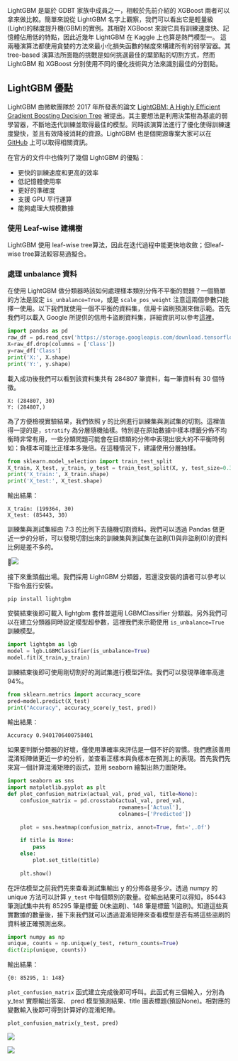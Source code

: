 LightGBM 是屬於 GDBT 家族中成員之一，相較於先前介紹的 XGBoost 兩者可以拿來做比較。簡單來說從 LightGBM 名字上觀察，我們可以看出它是輕量級(Light)的梯度提升機(GBM)的實例。其相對 XGBoost 來說它具有訓練速度快、記憶體佔用低的特點，因此近幾年 LightGBM 在 Kaggle 上也算是熱門模型一。
這兩種演算法都使用貪婪的方法來最小化損失函數的梯度來構建所有的弱學習器。其 tree-based 演算法所面臨的挑戰是如何挑選最佳的葉節點的切割方式，然而 LightGBM 和 XGBoost 分別使用不同的優化技術與方法來識別最佳的分割點。


## LightGBM 優點
LightGBM 由微軟團隊於 2017 年所發表的論文 [LightGBM: A Highly Efficient Gradient Boosting Decision Tree](https://papers.nips.cc/paper/6907-lightgbm-a-highly-efficient-gradient-boosting-decision-tree.pdf) 被提出。其主要想法是利用決策樹為基底的弱學習器，不斷地迭代訓練並取得最佳的模型。同時該演算法進行了優化使得訓練速度變快，並且有效降被消耗的資源。LightGBM 也是個開源專案大家可以在 [GitHub](https://github.com/microsoft/LightGBM) 上可以取得相關資訊。

在官方的文件中也條列了幾個 LightGBM 的優點：
- 更快的訓練速度和更高的效率
- 低記憶體使用率
- 更好的準確度
- 支援 GPU 平行運算
- 能夠處理大規模數據

### 使用 Leaf-wise 建構樹
LightGBM 使用 leaf-wise tree算法，因此在迭代過程中能更快地收斂；但leaf-wise tree算法較容易過擬合。

### 處理 unbalance 資料
在使用 LightGBM 做分類器時該如何處理樣本類別分佈不平衡的問題？一個簡單的方法是設定 `is_unbalance=True`，或是 `scale_pos_weight` 注意這兩個參數只能擇一使用。以下我們就使用一個不平衡的資料集，信用卡盜刷預測來做示範。首先我們可以載入 Google 所提供的信用卡盜刷資料集，詳細資訊可以參考[這裡](https://www.tensorflow.org/tutorials/structured_data/imbalanced_data)。

```py
import pandas as pd
raw_df = pd.read_csv('https://storage.googleapis.com/download.tensorflow.org/data/creditcard.csv')
X=raw_df.drop(columns = ['Class'])
y=raw_df['Class']
print('X:', X.shape)
print('Y:', y.shape)
```

載入成功後我們可以看到該資料集共有 284807 筆資料，每一筆資料有 30 個特徵。
```
X: (284807, 30)
Y: (284807,)
```

為了方便檢視實驗結果，我們依照 y 的比例進行訓練集與測試集的切割。這裡值得一提的是，`stratify` 為分層隨機抽樣。特別是在原始數據中樣本標籤分佈不均衡時非常有用，一些分類問題可能會在目標類的分佈中表現出很大的不平衡時例如：負樣本可能比正樣本多幾倍。在這種情況下，建議使用分層抽樣。

```py
from sklearn.model_selection import train_test_split
X_train, X_test, y_train, y_test = train_test_split(X, y, test_size=0.3, random_state=42, stratify=y)
print('X_train:', X_train.shape)
print('X_test:', X_test.shape)
```

輸出結果：
```
X_train: (199364, 30)
X_test: (85443, 30)
```

訓練集與測試集經由 7:3 的比例下去隨機切割資料。我們可以透過 Pandas 做更近一步的分析，可以發現切割出來的訓練集與測試集在盜刷(1)與非盜刷(0)的資料比例是差不多的。

![](https://i.imgur.com/ZsQZBME.png)

接下來重頭戲出場。我們採用 LightGBM 分類器，若還沒安裝的讀者可以參考以下指令進行安裝。

```
pip install lightgbm
```

安裝結束後即可載入 lightgbm 套件並選用 LGBMClassifier 分類器。另外我們可以在建立分類器同時設定模型超參數，這裡我們來示範使用 `is_unbalance=True` 訓練模型。

```py
import lightgbm as lgb
model = lgb.LGBMClassifier(is_unbalance=True)
model.fit(X_train,y_train)
```

訓練結束後即可使用剛切割好的測試集進行模型評估。我們可以發現準確率高達 94%。

```py
from sklearn.metrics import accuracy_score
pred=model.predict(X_test)
print("Accuracy", accuracy_score(y_test, pred))
```

輸出結果：
```
Accuracy 0.9401706400758401
```

如果要判斷分類器的好壞，僅使用準確率來評估是一個不好的習慣。我們應該善用混淆矩陣做更近一步的分析，並查看正樣本與負樣本在預測上的表現。首先我們先來寫一個計算混淆矩陣的函式，並用 seaborn 繪製出熱力圖矩陣。

```py
import seaborn as sns
import matplotlib.pyplot as plt
def plot_confusion_matrix(actual_val, pred_val, title=None):
    confusion_matrix = pd.crosstab(actual_val, pred_val,
                                   rownames=['Actual'],
                                   colnames=['Predicted'])
    
    plot = sns.heatmap(confusion_matrix, annot=True, fmt=',.0f')
    
    if title is None:
        pass
    else:
        plot.set_title(title)
        
    plt.show()
```

在評估模型之前我們先來查看測試集輸出 y 的分佈各是多少。透過 numpy 的 unique 方法可以計算 `y_test` 中每個類別的數量。從輸出結果可以得知，85443 筆測試集中共有 85295 筆是標籤 0(未盜刷)、148 筆是標籤 1(盜刷)。知道這些真實數據的數量後，接下來我們就可以透過混淆矩陣來查看模型是否有將這些盜刷的資料被正確預測出來。

```py
import numpy as np
unique, counts = np.unique(y_test, return_counts=True)
dict(zip(unique, counts))
```

輸出結果：
```
{0: 85295, 1: 148}
```

`plot_confusion_matrix` 函式建立完成後即可呼叫。此函式有三個輸入，分別為 y_test 實際輸出答案、 pred 模型預測結果、title 圖表標題(預設None)。相對應的變數輸入後即可得到計算好的混淆矩陣。

```py
plot_confusion_matrix(y_test, pred)
```

![](https://i.imgur.com/Oujxqxw.png)

![](https://i.imgur.com/9aKlEFt.png)